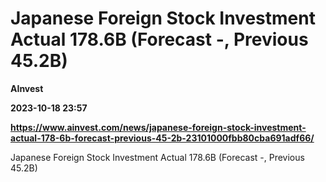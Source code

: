 # Japanese Foreign Stock Investment Actual 178.6B (Forecast -, Previous 45.2B)
**AInvest**

**2023-10-18 23:57**

**https://www.ainvest.com/news/japanese-foreign-stock-investment-actual-178-6b-forecast-previous-45-2b-23101000fbb80cba691adf66/**

Japanese Foreign Stock Investment Actual 178.6B (Forecast -, Previous 45.2B)